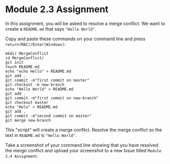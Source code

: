# Module 2.3 Assignment

In this assignment, you will be asked to resolve a merge conflict. We want to create a `README.md` that says `"Hello World"`. 

Copy and paste these commands on your command line and press `return(MAC)/Enter(Windows)`:

```
mkdir MergeConflict
cd MergeConflict/
git init
touch README.md
echo "echo Hello" > README.md
git add .
git commit -m"first commit on master"
git checkout -b new-branch
echo "Hello World" > README.md
git add .
git commit -m"first commit on new-branch"
git checkout master
echo "Hola" > README.md
git add .
git commit -m"second commit on master"
git merge new-branch
```

This "script" will create a merge conflict. Resolve the merge conflict so the text in `README.md` is `"Hello World"`.

Take a screenshot of your command line showing that you have resolved the merge conflict
and upload your screenshot to a new Issue titled `Module 2.4 Assignment`. 
